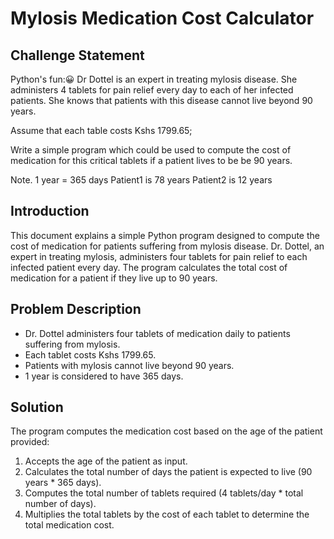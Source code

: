 # Mylosis Medication Cost Calculator

## Challenge Statement
Python's fun:😀
Dr Dottel is an expert in treating mylosis disease. She administers 4 tablets for pain relief every day to each of her infected patients. She knows that patients with this disease cannot live beyond 90 years.

Assume that each table costs Kshs 1799.65;

Write a simple program which could be used  to compute the cost
of medication for this critical tablets if a patient lives to be be 90 years.

Note.
1 year  =  365 days
Patient1 is  78 years
Patient2 is 12 years


## Introduction
This document explains a simple Python program designed to compute the cost of medication for patients suffering from mylosis disease. Dr. Dottel, an expert in treating mylosis, administers four tablets for pain relief to each infected patient every day. The program calculates the total cost of medication for a patient if they live up to 90 years. 

## Problem Description
- Dr. Dottel administers four tablets of medication daily to patients suffering from mylosis.
- Each tablet costs Kshs 1799.65.
- Patients with mylosis cannot live beyond 90 years.
- 1 year is considered to have 365 days.

## Solution
The program computes the medication cost based on the age of the patient provided:
1. Accepts the age of the patient as input.
2. Calculates the total number of days the patient is expected to live (90 years * 365 days).
3. Computes the total number of tablets required (4 tablets/day * total number of days).
4. Multiplies the total tablets by the cost of each tablet to determine the total medication cost.

